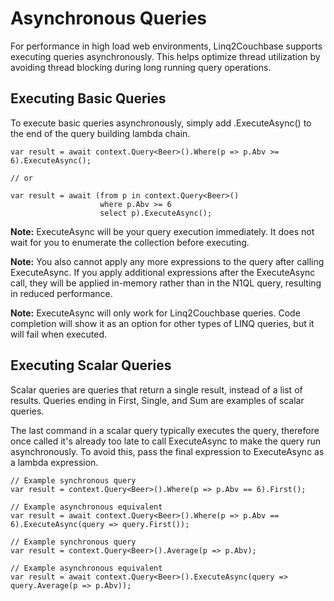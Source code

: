 Asynchronous Queries
====================
For performance in high load web environments, Linq2Couchbase supports executing queries asynchronously.  This helps optimize thread utilization by avoiding thread blocking during long running query operations.

## Executing Basic Queries
To execute basic queries asynchronously, simply add .ExecuteAsync() to the end of the query building lambda chain.

```
var result = await context.Query<Beer>().Where(p => p.Abv >= 6).ExecuteAsync();

// or

var result = await (from p in context.Query<Beer>()
                    where p.Abv >= 6
                    select p).ExecuteAsync();
```

**Note:** ExecuteAsync will be your query execution immediately.  It does not wait for you to enumerate the collection before executing.

**Note:** You also cannot apply any more expressions to the query after calling ExecuteAsync.  If you apply additional expressions after the ExecuteAsync call, they will be applied in-memory rather than in the N1QL query, resulting in reduced performance.

**Note:** ExecuteAsync will only work for Linq2Couchbase queries.  Code completion will show it as an option for other types of LINQ queries, but it will fail when executed.

## Executing Scalar Queries
Scalar queries are queries that return a single result, instead of a list of results.  Queries ending in First, Single, and Sum are examples of scalar queries.

The last command in a scalar query typically executes the query, therefore once called it's already too late to call ExecuteAsync to make the query run asynchronously.  To avoid this, pass the final expression to ExecuteAsync as a lambda expression.

```
// Example synchronous query
var result = context.Query<Beer>().Where(p => p.Abv == 6).First();

// Example asynchronous equivalent
var result = await context.Query<Beer>().Where(p => p.Abv == 6).ExecuteAsync(query => query.First());

// Example synchronous query
var result = context.Query<Beer>().Average(p => p.Abv);

// Example asynchronous equivalent
var result = await context.Query<Beer>().ExecuteAsync(query => query.Average(p => p.Abv));
```
